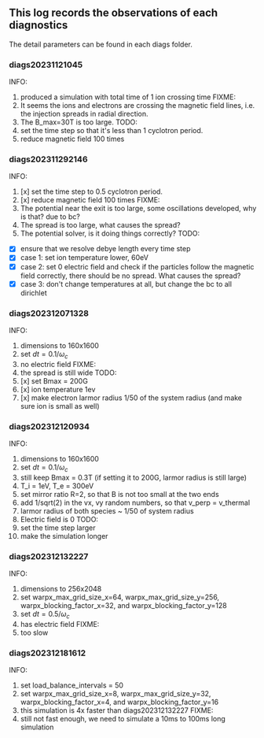 ## This log records the observations of each diagnostics 
The detail parameters can be found in each diags folder.
### diags20231121045
INFO:
1. produced a simulation with total time of 1 ion crossing time 
FIXME:
1. It seems the ions and electrons are crossing the magnetic field lines, i.e. the injection spreads in radial direction. 
2. The B_max=30T is too large.
TODO:
1. set the time step so that it's less than 1 cyclotron period. 
2. reduce magnetic field 100 times

### diags202311292146
INFO:
1. [x] set the time step to 0.5 cyclotron period. 
2. [x] reduce magnetic field 100 times
FIXME: 
1. The potential near the exit is too large, some oscillations developed, why is that? due to bc?
2. The spread is too large, what causes the spread?
3. The potential solver, is it doing things correctly? 
TODO: 
- [x] ensure that we resolve debye length every time step
- [x] case 1: set ion temperature lower, 60eV
- [x] case 2: set 0 electric field and check if the particles follow the magnetic field correctly, there should be no spread. What causes the spread?
- [x] case 3: don't change temperatures at all, but change the bc to all dirichlet

### diags202312071328
INFO:
1. dimensions to 160x1600
2. set $dt = 0.1 / \omega_c$
3. no electric field
FIXME:
1. the spread is still wide
TODO:
1. [x] set Bmax = 200G
2. [x] ion temperature 1ev
3. [x] make electron larmor radius 1/50 of the system radius (and make sure ion is small as well)

### diags202312120934
INFO:
1. dimensions to 160x1600
2. set $dt = 0.1 / \omega_c$
3. still keep Bmax = 0.3T (if setting it to 200G, larmor radius is still large)
4. T_i = 1eV, T_e = 300eV
5. set mirror ratio R=2, so that B is not too small at the two ends
6. add 1/sqrt(2) in the vx, vy random numbers, so that v_perp = v_thermal
7. larmor radius of both species ~ 1/50 of system radius
8. Electric field is 0
TODO:
1. set the time step larger
2. make the simulation longer

### diags202312132227
INFO:
1. dimensions to 256x2048
2. set warpx_max_grid_size_x=64, warpx_max_grid_size_y=256, warpx_blocking_factor_x=32, and warpx_blocking_factor_y=128
3. set $dt = 0.5 / \omega_c$
4. has electric field
FIXME:
1. too slow

### diags202312181612
INFO:
1. set load_balance_intervals = 50
2. set warpx_max_grid_size_x=8, warpx_max_grid_size_y=32, warpx_blocking_factor_x=4, and warpx_blocking_factor_y=16
3. this simulation is 4x faster than diags202312132227
FIXME:
1. still not fast enough, we need to simulate a 10ms to 100ms long simulation